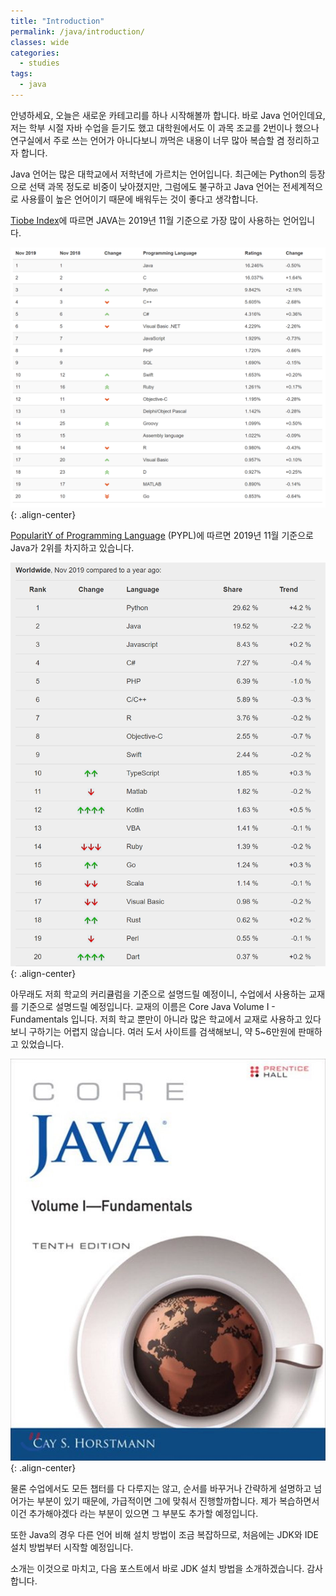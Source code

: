 ```yaml
---
title: "Introduction"
permalink: /java/introduction/
classes: wide
categories:
  - studies
tags:
  - java
---
```


안녕하세요, 오늘은 새로운 카테고리를 하나 시작해볼까 합니다. 바로 Java 언어인데요, 저는 학부 시절 자바 수업을 듣기도 했고 대학원에서도 이 과목 조교를 2번이나 했으나 연구실에서 주로 쓰는 언어가 아니다보니 까먹은 내용이 너무 많아 복습할 겸 정리하고자 합니다.

Java 언어는 많은 대학교에서 저학년에 가르치는 언어입니다. 최근에는 Python의 등장으로 선택 과목 정도로 비중이 낮아졌지만, 그럼에도 불구하고 Java 언어는 전세계적으로 사용률이 높은 언어이기 때문에 배워두는 것이 좋다고 생각합니다.

[Tiobe Index](https://www.tiobe.com/tiobe-index/)에 따르면 JAVA는 2019년 11월 기준으로 가장 많이 사용하는 언어입니다.

![](/assets/images/Java/000/01.png){: .align-center}

[PopularitY of Programming Language](http://pypl.github.io/PYPL.html) (PYPL)에 따르면 2019년 11월 기준으로 Java가 2위를 차지하고 있습니다.

![](/assets/images/Java/000/02.png){: .align-center}

아무래도 저희 학교의 커리큘럼을 기준으로 설명드릴 예정이니, 수업에서 사용하는 교재를 기준으로 설명드릴 예정입니다. 교재의 이름은 Core Java Volume I - Fundamentals 입니다. 저희 학교 뿐만이 아니라 많은 학교에서 교재로 사용하고 있다보니 구하기는 어렵지 않습니다. 여러 도서 사이트를 검색해보니, 약 5~6만원에 판매하고 있었습니다.

![](/assets/images/Java/000/03.png){: .align-center}

물론 수업에서도 모든 챕터를 다 다루지는 않고, 순서를 바꾸거나 간략하게 설명하고 넘어가는 부분이 있기 때문에, 가급적이면 그에 맞춰서 진행할까합니다. 제가 복습하면서 이건 추가해야겠다 라는 부분이 있으면 그 부분도 추가할 예정입니다.

또한 Java의 경우 다른 언어 비해 설치 방법이 조금 복잡하므로, 처음에는 JDK와 IDE 설치 방법부터 시작할 예정입니다.

소개는 이것으로 마치고, 다음 포스트에서 바로 JDK 설치 방법을 소개하겠습니다. 감사합니다.